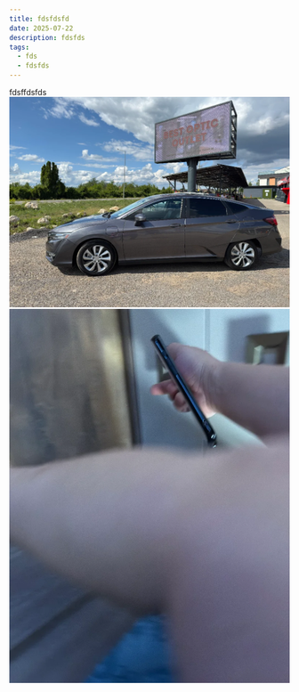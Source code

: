 ```yaml
---
title: fdsfdsfd
date: 2025-07-22
description: fdsfds
tags:
  - fds
  - fdsfds
---
```

fdsffdsfds![](IMG_3650.webp)![](IMG_3656.webp)
